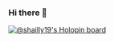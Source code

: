 ### Hi there 👋
[![@shailly19's Holopin board](https://holopin.me/shailly19)](https://holopin.io/@shailly19)
<!--
**Shailly19/Shailly19** is a ✨ _special_ ✨ repository because its `README.md` (this file) appears on your GitHub profile.



-->
